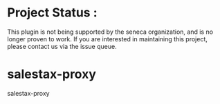# Project Status :
This plugin is not being supported by the seneca organization,  and is no longer proven to work.
If you are interested in maintaining this project, please contact us via the issue queue.
# salestax-proxy
salestax-proxy
